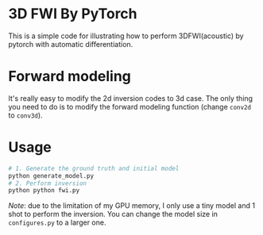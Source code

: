 # 3D FWI By PyTorch
This is a simple code for illustrating how to perform 3DFWI(acoustic) by pytorch with automatic differentiation.

# Forward modeling
It's really easy to modify the 2d inversion codes to 3d case. The only thing you need to do is to modify the forward modeling function (change `conv2d` to `conv3d`).

# Usage
```bash
# 1. Generate the ground truth and initial model
python generate_model.py
# 2. Perform inversion
python python fwi.py
```

*Note*: due to the limitation of my GPU memory, I only use a tiny model and 1 shot to perform the inversion. You can change the model size in `configures.py` to a larger one.